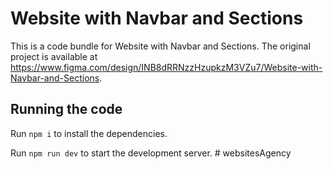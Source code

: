 
  # Website with Navbar and Sections

  This is a code bundle for Website with Navbar and Sections. The original project is available at https://www.figma.com/design/INB8dRRNzzHzupkzM3VZu7/Website-with-Navbar-and-Sections.

  ## Running the code

  Run `npm i` to install the dependencies.

  Run `npm run dev` to start the development server.
  #   w e b s i t e s A g e n c y  
 